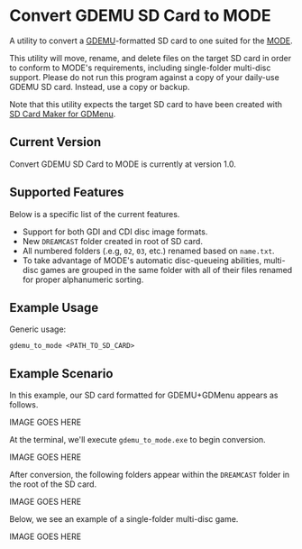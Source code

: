 # Convert GDEMU SD Card to MODE
A utility to convert a [GDEMU](https://gdemu.wordpress.com/)-formatted SD card to one suited for the [MODE](https://shop.terraonion.com/shop/product/terraonion-mode-dreamcast-saturn-ode/view).

This utility will move, rename, and delete files on the target SD card in order to conform to MODE's requirements, including single-folder multi-disc support. Please do not run this program against a copy of your daily-use GDEMU SD card. Instead, use a copy or backup.

Note that this utility expects the target SD card to have been created with [SD Card Maker for GDMenu](https://github.com/sonik-br/GDMENUCardManager).

## Current Version
Convert GDEMU SD Card to MODE is currently at version 1.0.

## Supported Features
Below is a specific list of the current features.

* Support for both GDI and CDI disc image formats.
* New `DREAMCAST` folder created in root of SD card.
* All numbered folders (.e.g, `02`, `03`, etc.) renamed based on `name.txt`.
* To take advantage of MODE's automatic disc-queueing abilities, multi-disc games are grouped in the same folder with all of their files renamed for proper alphanumeric sorting.

## Example Usage
Generic usage:
```
gdemu_to_mode <PATH_TO_SD_CARD>
```

## Example Scenario
In this example, our SD card formatted for GDEMU+GDMenu appears as follows.

IMAGE GOES HERE

At the terminal, we'll execute `gdemu_to_mode.exe` to begin conversion.

IMAGE GOES HERE

After conversion, the following folders appear within the `DREAMCAST` folder in the root of the SD card.

IMAGE GOES HERE

Below, we see an example of a single-folder multi-disc game.

IMAGE GOES HERE
